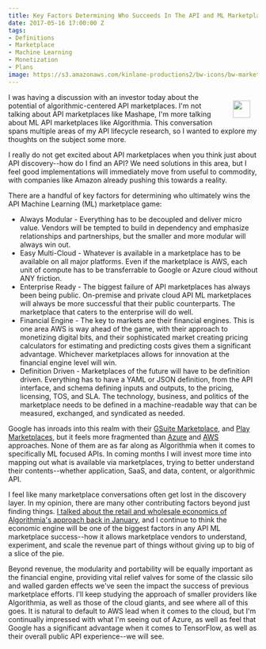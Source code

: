 ```yaml
---
title: Key Factors Determining Who Succeeds In The API and ML Marketplace Game
date: 2017-05-16 17:00:00 Z
tags:
- Definitions
- Marketplace
- Machine Learning
- Monetization
- Plans
image: https://s3.amazonaws.com/kinlane-productions2/bw-icons/bw-marketplace.png
---
```


<p><img style="padding: 15px;" src="https://s3.amazonaws.com/kinlane-productions2/bw-icons/bw-marketplace.png" align="right" width="35" /></p>
I was having a discussion with an investor today about the potential of algorithmic-centered API marketplaces. I'm not talking about API marketplaces like Mashape, I'm more talking about ML API marketplaces like Algorithmia. This conversation spans multiple areas of my API lifecycle research, so I wanted to explore my thoughts on the subject some more.

I really do not get excited about API marketplaces when you think just about API discovery--how do I find an API? We need solutions in this area, but I feel good implementations will immediately move from useful to commodity, with companies like Amazon already pushing this towards a reality.

There are a handful of key factors for determining who ultimately wins the API Machine Learning (ML) marketplace game:

* Always Modular - Everything has to be decoupled and deliver micro value. Vendors will be tempted to build in dependency and emphasize relationships and partnerships, but the smaller and more modular will always win out.
* Easy Multi-Cloud - Whatever is available in a marketplace has to be available on all major platforms. Even if the marketplace is AWS, each unit of compute has to be transferrable to Google or Azure cloud without ANY friction.
* Enterprise Ready - The biggest failure of API marketplaces has always been being public. On-premise and private cloud API ML marketplaces will always be more successful that their public counterparts. The marketplace that caters to the enterprise will do well.
* Financial Engine - The key to markets are their financial engines. This is one area AWS is way ahead of the game, with their approach to monetizing digital bits, and their sophisticated market creating pricing calculators for estimating and predicting costs gives them a significant advantage. Whichever marketplaces allows for innovation at the financial engine level will win.
* Definition Driven - Marketplaces of the future will have to be definition driven. Everything has to have a YAML or JSON definition, from the API interface, and schema defining inputs and outputs, to the pricing, licensing, TOS, and SLA. The technology, business, and politics of the marketplace needs to be defined in a machine-readable way that can be measured, exchanged, and syndicated as needed.

Google has inroads into this realm with their [GSuite Marketplace](https://developers.google.com/apps-marketplace/), and [Play Marketplaces](https://play.google.com/store), but it feels more fragmented than [Azure](https://azuremarketplace.microsoft.com/en-us) and [AWS](https://aws.amazon.com/marketplace/) approaches. None of them are as far along as Algorithmia when it comes to specifically ML focused APIs. In coming months I will invest more time into mapping out what is available via marketplaces, trying to better understand their contents--whether application, SaaS, and data, content, or algorithmic API.

I feel like many marketplace conversations often get lost in the discovery layer. In my opinion, there are many other contributing factors beyond just finding things. [I talked about the retail and wholesale economics of Algorithmia's approach back in January](http://apievangelist.com/2017/01/03/exploring-the-economics-of-wholesale-and-retail-algorithmic-apis/), and I continue to think the economic engine will be one of the biggest factors in any API ML marketplace success--how it allows marketplace vendors to understand, experiment, and scale the revenue part of things without giving up to big of a slice of the pie.

Beyond revenue, the modularity and portability will be equally important as the financial engine, providing vital relief valves for some of the classic silo and walled garden effects we've seen the impact the success of previous marketplace efforts. I'll keep studying the approach of smaller providers like Algorithmia, as well as those of the cloud giants, and see where all of this goes. It is natural to default to AWS lead when it comes to the cloud, but I'm continually impressed with what I'm seeing out of Azure, as well as feel that Google has a significant advantage when it comes to TensorFlow, as well as their overall public API experience--we will see.

